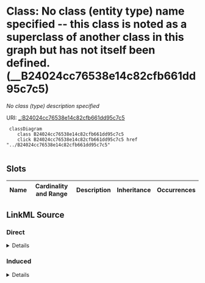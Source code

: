 

# Class: No class (entity type) name specified -- this class is noted as a superclass of another class in this graph but has not itself been defined. (__B24024cc76538e14c82cfb661dd95c7c5)


_No class (type) description specified_







URI: [_:B24024cc76538e14c82cfb661dd95c7c5](_:B24024cc76538e14c82cfb661dd95c7c5)






```mermaid
 classDiagram
    class B24024cc76538e14c82cfb661dd95c7c5
    click B24024cc76538e14c82cfb661dd95c7c5 href "../B24024cc76538e14c82cfb661dd95c7c5"
      
```




<!-- no inheritance hierarchy -->


## Slots

| Name | Cardinality and Range | Description | Inheritance | Occurrences |
| ---  | --- | --- | --- | --- |














## LinkML Source

<!-- TODO: investigate https://stackoverflow.com/questions/37606292/how-to-create-tabbed-code-blocks-in-mkdocs-or-sphinx -->

### Direct

<details>

```yaml
name: __B24024cc76538e14c82cfb661dd95c7c5
conforms_to: No schema conformance document specified
description: No class (type) description specified
title: No class (entity type) name specified -- this class is noted as a superclass
  of another class in this graph but has not itself been defined.
from_schema: sawgraph-kg
rank: 1000
class_uri: _:B24024cc76538e14c82cfb661dd95c7c5

```
</details>

### Induced

<details>

```yaml
name: __B24024cc76538e14c82cfb661dd95c7c5
conforms_to: No schema conformance document specified
description: No class (type) description specified
title: No class (entity type) name specified -- this class is noted as a superclass
  of another class in this graph but has not itself been defined.
from_schema: sawgraph-kg
rank: 1000
class_uri: _:B24024cc76538e14c82cfb661dd95c7c5

```
</details>